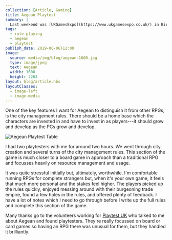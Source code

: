 ```yaml
---
collection: [Article, Gaming]
title: Aegean Playtest
summary: |
  Last weekend was [UKGamesExpo](https://www.ukgamesexpo.co.uk/) in Birmingham. It was my first time there and I dove in head-first with a playtest of [Aegean](http://www.aegeanrpg.com/), the Greek myth inspired role-playing game which I've been working on for the past couple of years.
tags: 
  - role-playing
  - aegean
  - playtest
publish_date: 2019-06-06T12:00
image:
  source: media/img/blog/aegean-1600.jpg
  type: image/jpeg
  text: Aegean
  width: 1600
  height: 2263
layout: blog/article.hbs
layoutClasses: 
  - image-left
  - image-media
---
```


One of the key features I want for Aegean to distinguish it from other RPGs, is the city management rules. There should be a home base which the characters are invested in and have to invest in as players---it should grow and develop as the PCs grow and develop.

![Aegean Playtest Table](/media/img/blog/aegean-playtest.jpg)

I had two playtesters with me for around two hours. We went through city creation and several turns of the city management rules. This section of the game is much closer to a board game in approach than a traditional RPG and focusses heavily on resource management and usage.

It was quite stressful initially but, ultimately, worthwhile. I'm comfortable running RPGs for complete strangers but, when it's your own game, it feels that much more personal and the stakes feel higher. The players picked up the rules quickly, enjoyed messing around with their burgeoning trade empire, found a few holes in the rules, and offered plenty of feedback. I have a lot of notes which I need to go through before I write up the full rules and complete this section of the game.

Many thanks go to the volunteers working for [Playtest UK](http://www.playtest.co.uk/) who talked to me about Aegean and found playtesters. They're really focussed on board or card games so having an RPG there was unusual for them, but they handled it brilliantly.
